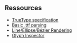 ## Ressources
* [TrueType specification](https://developer.apple.com/fonts/TrueType-Reference-Manual/RM06/Chap6.html)
* [Basic .ttf parsing](https://handmade.network/forums/articles/t/7330-implementing_a_font_reader_and_rasterizer_from_scratch%252C_part_1__ttf_font_reader.)
* [Line/Ellipse/Bézier Rendering](http://members.chello.at/~easyfilter/bresenham.html)
* [Glyph Inspector](https://opentype.js.org/glyph-inspector.html)
